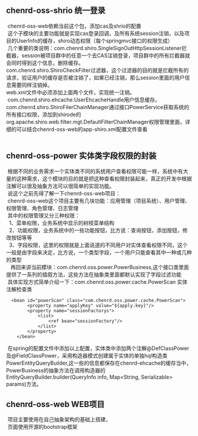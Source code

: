 ## chenrd-oss-shrio 统一登录
  chenrd-oss-web依赖当前这个包，添加cas及shrio的配置<br/>
  这个子模块的主要功能就是实现cas登录回调，及所有系统session注销，以及项目的UserInfo的缓存，shiro动态权限（每个springmvc接口的权限生成）<br/>
  几个重要的类说明：com.chenrd.shiro.SingleSignOutHttpSessionListener拦截器，session被项目群中的任意一个去CAS注销登录，项目群中的所有拦截器就会同时得到这个信息，删除缓存。<br/>
  com.chenrd.shiro.ShiroCheckFilter过滤器，这个过滤器的目的就是拦截所有的请求，验证用户的缓存是否被注销了，如果已经注销，那么session里面的用户信息需要同样注销掉。<br/>
  web.xml文件中必须添加上面两个文件，实现统一注销。<br/>
  com.chenrd.shiro.ehcache.UserEhcacheHandle用户信息缓存。<br/>
  com.chenrd.shiro.ShiroFilerChainManager通过接口PowerService获取系统的所有接口权限，添加到shirode的org.apache.shiro.web.filter.mgt.DefaultFilterChainManager权限管理里面，详细的可以结合chenrd-oss-web的app-shiro.xml配置文件查看<br/>
  
## chenrd-oss-power 实体类字段权限的封装
  根据不同的业务需求一个实体类不同的系统用户查看权限可能一样，系统中有大量的这种需求，这个模块的目的就是把这种查看权限封装起来，真正的开发中根据注解可以很及抽象方法可以很简单的实现功能。<br/>
  说这个之前先得了解一下chenrd-oss-web项目：<br/>
  chenrd-oss-web这个项目主要有几块功能：应用管理（项目系统）、用户管理、权限管理、角色管理、日志管理<br/>
  其中的权限管理又分三种权限：<br/>
    1、菜单权限，业务系统中显示的树枝菜单结构<br/>
    2、功能权限，业务系统中的一些功能按钮，比方说：查询按钮，添加按钮，修改按钮等等<br/>
    3、字段权限，这里的权限就是上面说道的不同用户对实体查看权限不同，这个一般是由字段来决定，比方说，一个类型字段，一个用户只能查看其中一种或几种的类型<br/>
  
  再回来讲当前模块：com.chenrd.oss.power.PowerBusiness,这个接口类里面提供了一系列的插叙方法，这些方法在抽象类里面都默认实现了字段过滤功能<br/>
  具体实现方式简单介绍一下：com.chenrd.oss.power.cache.PowerScan 实体注解检查类<br/>
  
      <bean id="powerScan" class="com.chenrd.oss.power.cache.PowerScan">
		    <property name="applyKey" value="${apply.key}"/>
		    <property name="sessionFactorys">
			    <list>
				    <ref bean="sessionFactory"/>
			    </list>
		    </property>
	    </bean>
     
  在spring的配置文件中添加以上配置，实体类中添加两个注解@DefClassPower及@FieldClassPower，采用构造器模式创建属于实体的单独hql构造类PowerEntityQueryBuilder,这一些的信息都保存在chenrd-ehcache的缓存当中，PowerBusiness的抽象方法在调用构造器的EntityQueryBuilder.builder(QueryInfo info, Map<String, Serializable> params)方法。<br/>
  
 ## chenrd-oss-web WEB项目
  项目主要使用在自己抽象架构的基础上搭建，<br/>
  页面使用开源的bootstrap框架<br/>
